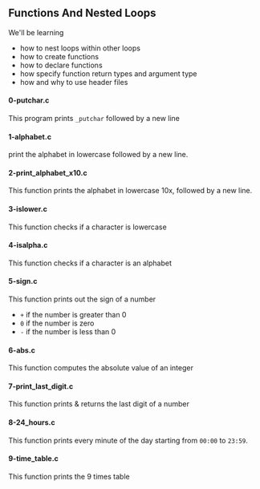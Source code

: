 ## Functions And Nested Loops
We'll be learning
* how to nest loops within other loops
* how to create functions
* how to declare functions
* how specify function return types and argument type
* how and why to use header files

#### 0-putchar.c
This program prints `_putchar` followed by a new line

#### 1-alphabet.c
print the alphabet in lowercase followed by a new line.

#### 2-print_alphabet_x10.c
This function prints the alphabet in lowercase 10x, followed by a new line.

#### 3-islower.c
This function checks if a character is lowercase

#### 4-isalpha.c
This function checks if a character is an alphabet

#### 5-sign.c
This function prints out the sign of a number
* `+` if the number is greater than 0
* `0` if the number is zero
* `-` if the number is less than 0

#### 6-abs.c
This function computes the absolute value of an integer

#### 7-print_last_digit.c
This function prints & returns the last digit of a number

#### 8-24_hours.c
This function prints every minute of the day starting from `00:00` to `23:59`.

#### 9-time_table.c
This function prints the 9 times table

